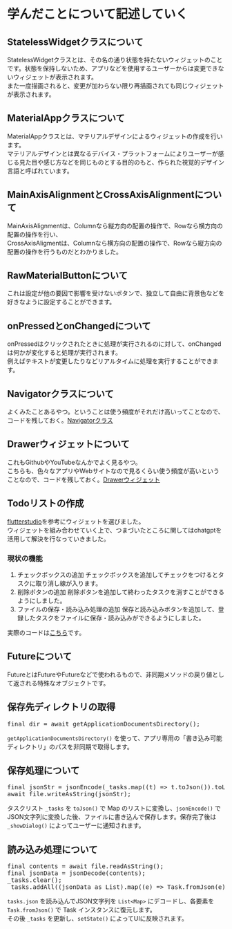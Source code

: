 # 学んだことについて記述していく

## StatelessWidgetクラスについて
StatelessWidgetクラスとは、その名の通り状態を持たないウィジェットのことです。状態を保持しないため、アプリなどを使用するユーザーからは変更できないウィジェットが表示されます。  
また一度描画されると、変更が加わらない限り再描画されても同じウィジェットが表示されます。

## MaterialAppクラスについて
MaterialAppクラスとは、マテリアルデザインによるウィジェットの作成を行います。  
マテリアルデザインとは異なるデバイス・プラットフォームによりユーザーが感じる見た目や感じ方などを同じものとする目的のもと、作られた視覚的デザイン言語と呼ばれています。

## MainAxisAlignmentとCrossAxisAlignmentについて
MainAxisAlignmentは、Columnなら縦方向の配置の操作で、Rowなら横方向の配置の操作を行い、  
CrossAxisAligmentは、Columnなら横方向の配置の操作で、Rowなら縦方向の配置の操作を行うものだとわかりました。

## RawMaterialButtonについて
これは設定が他の要因で影響を受けないボタンで、独立して自由に背景色などを好きなように設定することができます。

## onPressedとonChangedについて
onPressedはクリックされたときに処理が実行されるのに対して、onChangedは何かが変化すると処理が実行されます。  
例えばテキストが変更したりなどリアルタイムに処理を実行することができます。

## Navigatorクラスについて
よくみたことあるやつ。ということは使う頻度がそれだけ高いってことなので、コードを残しておく。[Navigatorクラス](https://github.com/9kaede12/MobileAppDev/blob/main/Navigator.dart)

## Drawerウィジェットについて
これもGithubやYouTubeなんかでよく見るやつ。  
こちらも、色々なアプリやWebサイトなので見るくらい使う頻度が高いということなので、コードを残しておく。[Drawerウィジェット](https://github.com/9kaede12/MobileAppDev/blob/main/Drawer.dart)

## Todoリストの作成
[flutterstudio](https://flutterstudio.app/)を参考にウィジェットを選びました。  
ウィジェットを組み合わせていく上で、つまづいたところに関してはchatgptを活用して解決を行なっていきました。  
### 現状の機能
1. チェックボックスの追加
   チェックボックスを追加してチェックをつけるとタスクに取り消し線が入ります。
2. 削除ボタンの追加
   削除ボタンを追加して終わったタスクを消すことができるようにしました。
3. ファイルの保存・読み込み処理の追加
   保存と読み込みボタンを追加して、登録したタスクをファイルに保存・読み込みができるようにしました。

実際のコードは[こちら](https://github.com/9kaede12/MobileAppDev/blob/main/TodoList.dart)です。

## Futureについて
FutureとはFuture<File>やFuture<Directory>などで使われるもので、非同期メソッドの戻り値として返される特殊なオブジェクトです。

## 保存先ディレクトリの取得
<pre>final dir = await getApplicationDocumentsDirectory();</pre>
`getApplicationDocumentsDirectory()` を使って、アプリ専用の「書き込み可能ディレクトリ」のパスを非同期で取得します。

## 保存処理について
<pre>
final jsonStr = jsonEncode(_tasks.map((t) => t.toJson()).toList());
await file.writeAsString(jsonStr);
</pre>
タスクリスト `_tasks` を `toJson()` で Map のリストに変換し、`jsonEncode()` でJSON文字列に変換した後、ファイルに書き込んで保存します。保存完了後は `_showDialog()` によってユーザーに通知されます。

## 読み込み処理について
<pre>
final contents = await file.readAsString();
final jsonData = jsonDecode(contents);
_tasks.clear();
_tasks.addAll((jsonData as List).map((e) => Task.fromJson(e)));
</pre>
`tasks.json` を読み込んでJSON文字列を `List<Map>` にデコードし、各要素を `Task.fromJson()` で Task インスタンスに復元します。  
その後 `_tasks` を更新し、`setState()` によってUIに反映されます。
